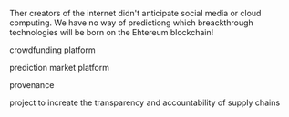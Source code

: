 Ther creators of the internet didn't anticipate social media or cloud computing. We have no way of predictiong which breackthrough technologies will be born on the Ehtereum blockchain!

crowdfunding platform

prediction market platform

provenance

project to increate the transparency and accountability of supply chains